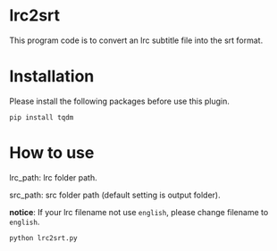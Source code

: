# lrc2srt

This program code is to convert an lrc subtitle file into the srt format.

# Installation

Please install the following packages before use this plugin.

```pip install tqdm```

# How to use

lrc_path: lrc folder path.

src_path: src folder path (default setting is output folder).

**notice**: If your lrc filename not use ```english```, please change filename to ```english```.

```python lrc2srt.py```